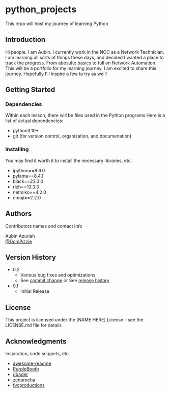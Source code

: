# python_projects

This repo will host my journey of learning Python

## Introduction

Hi people. I am Aubin. I currently work in the NOC as a Network Technician. I am learning all sorts of things these days, and decided I wanted a place to track the progress.
From abosulte basics to full on Network Automation. This will be a portfolio for my learning journey. I am excited to share this journey. Hopefully I'll inspire a few to try as well!

## Getting Started

### Dependencies

Within each lesson, there will be files used in the Python programs
Here is a list of actual dependencies:
- python3.10+
- git (for version control, organization, and documenation)

### Installing

You may find it worth it to install the necessary libraries, etc.
- ipython==8.6.0
- pylama==8.4.1
- black==23.3.0
- rich==13.3.3
- netmiko==4.2.0
- emoji==2.2.0


## Authors

Contributors names and contact info

Aubin Azuriah  
[@DomPizzie](https://twitter.com/dompizzie)

## Version History

* 0.2
    * Various bug fixes and optimizations
    * See [commit change]() or See [release history]()
* 0.1
    * Initial Release

## License

This project is licensed under the [NAME HERE] License - see the LICENSE.md file for details

## Acknowledgments

Inspiration, code snippets, etc.
* [awesome-readme](https://github.com/matiassingers/awesome-readme)
* [PurpleBooth](https://gist.github.com/PurpleBooth/109311bb0361f32d87a2)
* [dbader](https://github.com/dbader/readme-template)
* [zenorocha](https://gist.github.com/zenorocha/4526327)
* [fvcproductions](https://gist.github.com/fvcproductions/1bfc2d4aecb01a834b46)
